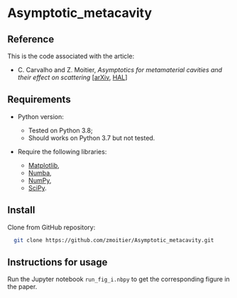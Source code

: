 # Asymptotic_metacavity

## Reference

This is the code associated with the article:

- C. Carvalho and Z. Moitier, _Asymptotics for metamaterial cavities and their effect on scattering_ [[arXiv](https://arxiv.org/abs/2010.07583), [HAL](https://hal.archives-ouvertes.fr/hal-02965993)]

## Requirements

- Python version:

  - Tested on Python 3.8;
  - Should works on Python 3.7 but not tested.

- Require the following libraries:

  - [Matplotlib](https://github.com/matplotlib/matplotlib),
  - [Numba](https://github.com/numba/numba),
  - [NumPy](https://github.com/numpy/numpy),
  - [SciPy](https://github.com/scipy/scipy).

## Install

Clone from GitHub repository:

```bash
  git clone https://github.com/zmoitier/Asymptotic_metacavity.git
```

## Instructions for usage

Run the Jupyter notebook `run_fig_i.nbpy` to get the corresponding figure in the paper.

